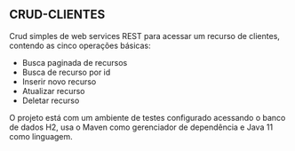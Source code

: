 ## CRUD-CLIENTES

Crud simples de web services REST para acessar um recurso de clientes, contendo as cinco operações básicas:

-   Busca paginada de recursos
-   Busca de recurso por id
-   Inserir novo recurso
-   Atualizar recurso
-   Deletar recurso

O projeto está com um ambiente de testes configurado acessando o banco de dados H2, usa o Maven como gerenciador de dependência e Java 11 como linguagem.
